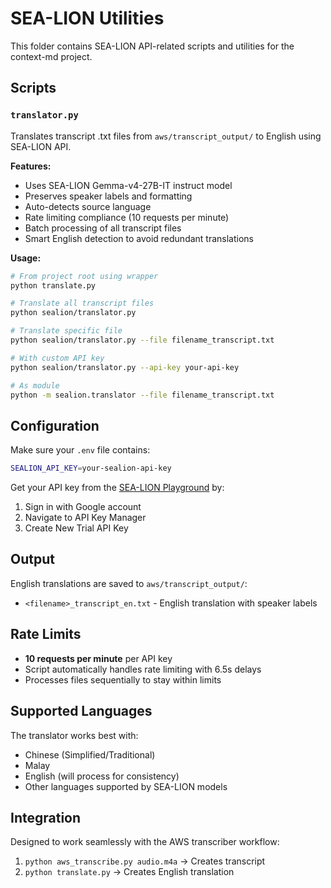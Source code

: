# SEA-LION Utilities

This folder contains SEA-LION API-related scripts and utilities for the context-md project.

## Scripts

### `translator.py`
Translates transcript .txt files from `aws/transcript_output/` to English using SEA-LION API.

**Features:**
- Uses SEA-LION Gemma-v4-27B-IT instruct model
- Preserves speaker labels and formatting  
- Auto-detects source language
- Rate limiting compliance (10 requests per minute)
- Batch processing of all transcript files
- Smart English detection to avoid redundant translations

**Usage:**
```bash
# From project root using wrapper
python translate.py

# Translate all transcript files
python sealion/translator.py

# Translate specific file
python sealion/translator.py --file filename_transcript.txt

# With custom API key
python sealion/translator.py --api-key your-api-key

# As module
python -m sealion.translator --file filename_transcript.txt
```

## Configuration

Make sure your `.env` file contains:
```bash
SEALION_API_KEY=your-sealion-api-key
```

Get your API key from the [SEA-LION Playground](https://playground.sea-lion.ai/) by:
1. Sign in with Google account
2. Navigate to API Key Manager  
3. Create New Trial API Key

## Output

English translations are saved to `aws/transcript_output/`:
- `<filename>_transcript_en.txt` - English translation with speaker labels

## Rate Limits

- **10 requests per minute** per API key
- Script automatically handles rate limiting with 6.5s delays
- Processes files sequentially to stay within limits

## Supported Languages

The translator works best with:
- Chinese (Simplified/Traditional)
- Malay  
- English (will process for consistency)
- Other languages supported by SEA-LION models

## Integration

Designed to work seamlessly with the AWS transcriber workflow:
1. `python aws_transcribe.py audio.m4a` → Creates transcript
2. `python translate.py` → Creates English translation 